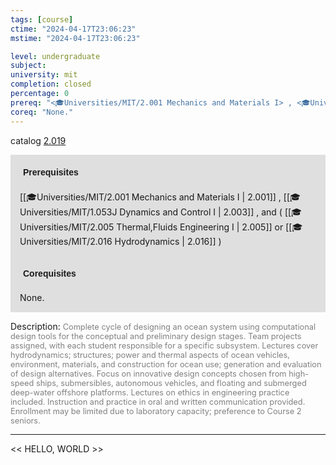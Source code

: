 ```yaml
---
tags: [course]
ctime: "2024-04-17T23:06:23"
mstime: "2024-04-17T23:06:23"

level: undergraduate
subject: 
university: mit
completion: closed
percentage: 0
prereq: "<🎓Universities/MIT/2.001 Mechanics and Materials I> , <🎓Universities/MIT/1.053J Dynamics and Control I> , and ( <🎓Universities/MIT/2.005 Thermal,Fluids Engineering I> or <🎓Universities/MIT/2.016 Hydrodynamics> )"
coreq: "None."
---
```


catalog [2.019](http://student.mit.edu/catalog/m2a.html#2.019)

<span style="display: block; padding: 15px; background-color: rgb(100, 100, 100, 0.2);"><font id="m_prereq1841_0" style="display: block; font-family: Arial, sans-serif; font-weight: bold; padding: 5px">Prerequisites</font><br><span id="prereq1841_0">[[🎓Universities/MIT/2.001 Mechanics and Materials I | 2.001]] , [[🎓Universities/MIT/1.053J Dynamics and Control I | 2.003]] , and ( [[🎓Universities/MIT/2.005 Thermal,Fluids Engineering I | 2.005]] or [[🎓Universities/MIT/2.016 Hydrodynamics | 2.016]] )</span></span>
<span style="display: block; padding: 15px; background-color: rgb(100, 100, 100, 0.2);"><font id="m_coreq1841_0" style="display: block; font-family: Arial, sans-serif; font-weight: bold; padding: 5px">Corequisites</font><br><span id="coreq1841_0">None.</span></span>

<font style="">Description:</font>
<font style="color: grey; font-size: 0.8rem;">Complete cycle of designing an ocean system using computational design tools for the conceptual and preliminary design stages. Team projects assigned, with each student responsible for a specific subsystem. Lectures cover hydrodynamics; structures; power and thermal aspects of ocean vehicles, environment, materials, and construction for ocean use; generation and evaluation of design alternatives. Focus on innovative design concepts chosen from high-speed ships, submersibles, autonomous vehicles, and floating and submerged deep-water offshore platforms. Lectures on ethics in engineering practice included. Instruction and practice in oral and written communication provided. Enrollment may be limited due to laboratory capacity; preference to Course 2 seniors.</font>



---

<< HELLO, WORLD >>
